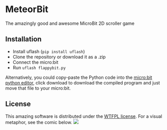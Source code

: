# MeteorBit

The amazingly good and awesome MicroBit 2D scroller game

## Installation
- Install uflash (`pip install uflash`)
- Clone the repository or download it as a .zip
- Connect the micro:bit
- Run `uflash flappybit.py`

Alternatively, you could copy-paste the Python code into the [micro:bit python editor](https://python.microbit.org/v/1.1), click download to download the compiled program and just move that file to your micro:bit.

## License
This amazing software is distributed under the [WTFPL license](http://www.wtfpl.net/). For a visual metaphor, see the comic below.
![](http://www.wtfpl.net/wp-content/uploads/2012/12/wtfpl-strip.jpg)